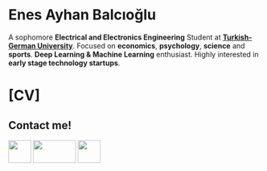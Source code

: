 
# Enes Ayhan Balcıoğlu
A sophomore **Electrical and Electronics Engineering** Student at [**Turkish-German University**](http://www.tau.edu.tr/de). Focused on **economics**, **psychology**, **science** and **sports**. **Deep Learning & Machine Learning** enthusiast. Highly interested in **early stage technology startups**.

# [CV] 


## Contact me!

[<img src="https://cdn-icons-png.flaticon.com/512/174/174857.png" width="45" height="45" >](https://www.linkedin.com/in/enesbalcioglu/) [<img src="https://logos-world.net/wp-content/uploads/2021/02/Outlook-Emblem.png" width="85" height="45" >](mailto:balciogluenes@hotmail.com) [<img src="https://cdn-icons-png.flaticon.com/512/281/281769.png" width="45" height="45" >](mailto:balciogluenes1@gmail.com) 

